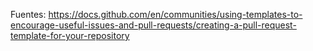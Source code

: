 Fuentes:
https://docs.github.com/en/communities/using-templates-to-encourage-useful-issues-and-pull-requests/creating-a-pull-request-template-for-your-repository
